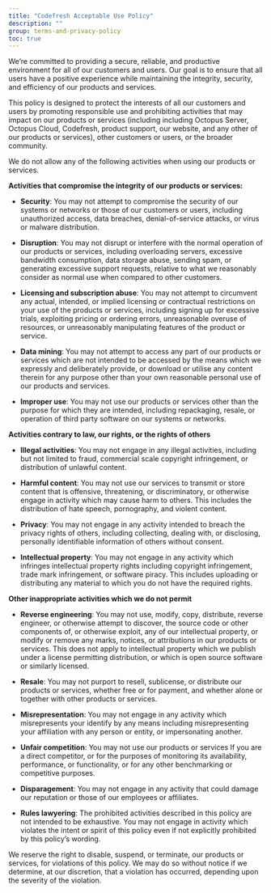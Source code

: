 ```yaml
---
title: "Codefresh Acceptable Use Policy"
description: ""
group: terms-and-privacy-policy
toc: true
---
```




We’re committed to providing a secure, reliable, and productive environment for all of our customers and users. Our goal is to ensure that all users have a positive experience while maintaining the integrity, security, and efficiency of our products and services.

This policy is designed to protect the interests of all our customers and users by promoting responsible use and prohibiting activities that may impact on our products or services (including including Octopus Server, Octopus Cloud, Codefresh, product support, our website, and any other of our products or services), other customers or users, or the broader community. 

We do not allow any of the following activities when using our products or services.

**Activities that compromise the integrity of our products or services:**

* **Security**: You may not attempt to compromise the security of our systems or networks or those of our customers or users, including unauthorized access, data breaches, denial-of-service attacks, or virus or malware distribution. 

* **Disruption**: You may not disrupt or interfere with the normal operation of our products or services, including overloading servers, excessive bandwidth consumption, data storage abuse, sending spam, or generating excessive support requests, relative to what we reasonably consider as normal use when compared to other customers.

* **Licensing and subscription abuse**: You may not attempt to circumvent any actual, intended, or implied licensing or contractual restrictions on your use of the products or services, including signing up for excessive trials, exploiting pricing or ordering errors, unreasonable overuse of resources, or unreasonably manipulating features of the product or service. 

* **Data mining**: You may not attempt to access any part of our products or services which are not intended to be accessed by the means which we expressly and deliberately provide, or download or utilise any content therein for any purpose other than your own reasonable personal use of our products and services. 

* **Improper use**: You may not use our products or services other than the purpose for which they are intended, including repackaging, resale, or operation of third party software on our systems or networks. 

**Activities contrary to law, our rights, or the rights of others**

* **Illegal activities**: You may not engage in any illegal activities, including but not limited to fraud, commercial scale copyright infringement, or distribution of unlawful content.

* **Harmful content**: You may not use our services to transmit or store content that is offensive, threatening, or discriminatory, or otherwise engage in activity which may cause harm to others. This includes the distribution of hate speech, pornography, and violent content.

* **Privacy**: You may not engage in any activity intended to breach the privacy rights of others, including collecting, dealing with, or disclosing, personally identifiable information of others without consent. 

* **Intellectual property**: You may not engage in any activity which infringes intellectual property rights including copyright infringement, trade mark infringement, or software piracy. This includes uploading or distributing any material to which you do not have the required rights. 

**Other inappropriate activities which we do not permit**

* **Reverse engineering**: You may not use, modify, copy, distribute, reverse engineer, or otherwise attempt to discover, the source code or other components of, or otherwise exploit, any of our intellectual property, or modify or remove any marks, notices, or attributions in our products or services. This does not apply to intellectual property which we publish under a license permitting distribution, or which is open source software or similarly licensed. 

* **Resale**: You may not purport to resell, sublicense, or distribute our products or services, whether free or for payment, and whether alone or together with other products or services. 

* **Misrepresentation**: You may not engage in any activity which misrepresents your identify by any means including misrepresenting your affiliation with any person or entity, or impersonating another. 

* **Unfair competition**: You may not use our products or services If you are a direct competitor, or for the purposes of monitoring its availability, performance, or functionality, or for any other benchmarking or competitive purposes. 

* **Disparagement**: You may not engage in any activity that could damage our reputation or those of our employees or affiliates. 

* **Rules lawyering**: The prohibited activities described in this policy are not intended to be exhaustive. You may not engage in activity which violates the intent or spirit of this policy even if not explicitly prohibited by this policy’s wording.  

We reserve the right to disable, suspend, or terminate, our products or services, for violations of this policy. We may do so without notice if we determine, at our discretion, that a violation has occurred, depending upon the severity of the violation. 

